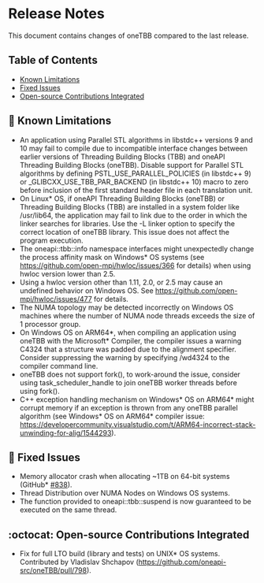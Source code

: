 <!--
******************************************************************************
* 
* Licensed under the Apache License, Version 2.0 (the "License");
* you may not use this file except in compliance with the License.
* You may obtain a copy of the License at
*
*     http://www.apache.org/licenses/LICENSE-2.0
*
* Unless required by applicable law or agreed to in writing, software
* distributed under the License is distributed on an "AS IS" BASIS,
* WITHOUT WARRANTIES OR CONDITIONS OF ANY KIND, either express or implied.
* See the License for the specific language governing permissions and
* limitations under the License.
*******************************************************************************/-->

# Release Notes <!-- omit in toc -->
This document contains changes of oneTBB compared to the last release.

## Table of Contents <!-- omit in toc -->
- [Known Limitations](#known-limitations)
- [Fixed Issues](#fixed-issues)
- [Open-source Contributions Integrated](#open-source-contributions-integrated)

## :rotating_light: Known Limitations
- An application using Parallel STL algorithms in libstdc++ versions 9 and 10 may fail to compile due to incompatible interface changes between earlier versions of Threading Building Blocks (TBB) and oneAPI Threading Building Blocks (oneTBB). Disable support for Parallel STL algorithms by defining PSTL_USE_PARALLEL_POLICIES (in libstdc++ 9) or _GLIBCXX_USE_TBB_PAR_BACKEND (in libstdc++ 10) macro to zero before inclusion of the first standard header file in each translation unit.
- On Linux* OS, if oneAPI Threading Building Blocks (oneTBB) or Threading Building Blocks (TBB) are installed in a system folder like /usr/lib64, the application may fail to link due to the order in which the linker searches for libraries. Use the -L linker option to specify the correct location of oneTBB library. This issue does not affect the program execution.
- The oneapi::tbb::info namespace interfaces might unexpectedly change the process affinity mask on Windows* OS systems (see https://github.com/open-mpi/hwloc/issues/366 for details) when using hwloc version lower than 2.5.
- Using a hwloc version other than 1.11, 2.0, or 2.5 may cause an undefined behavior on Windows OS. See https://github.com/open-mpi/hwloc/issues/477 for details.
- The NUMA topology may be detected incorrectly on Windows OS machines where the number of NUMA node threads exceeds the size of 1 processor group.
- On Windows OS on ARM64*, when compiling an application using oneTBB with the Microsoft* Compiler, the compiler issues a warning C4324 that a structure was padded due to the alignment specifier. Consider suppressing the warning by specifying /wd4324 to the compiler command line.
- oneTBB does not support fork(), to work-around the issue, consider using task_scheduler_handle to join oneTBB worker threads before using fork().
- C++ exception handling mechanism on Windows* OS on ARM64* might corrupt memory if an exception is thrown from any oneTBB parallel algorithm (see Windows* OS on ARM64* compiler issue: https://developercommunity.visualstudio.com/t/ARM64-incorrect-stack-unwinding-for-alig/1544293).

## :hammer: Fixed Issues
- Memory allocator crash when allocating ~1TB on 64-bit systems (GitHub* [#838](https://github.com/oneapi-src/oneTBB/issues/838)).
- Thread Distribution over NUMA Nodes on Windows OS systems.
- The function provided to oneapi::tbb::suspend is now guaranteed to be executed on the same thread.

## :octocat: Open-source Contributions Integrated
- Fix for full LTO build (library and tests) on UNIX* OS systems. Contributed by Vladislav Shchapov (https://github.com/oneapi-src/oneTBB/pull/798).
